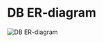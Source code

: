 # DB ER-diagram

![DB ER-diagram](https://raw.githubusercontent.com/AndrasteCries/education-platform-MPP/07127f631a2d14af99f8d9225a9a822d3b6f139e/ER_diagram.jpg)
